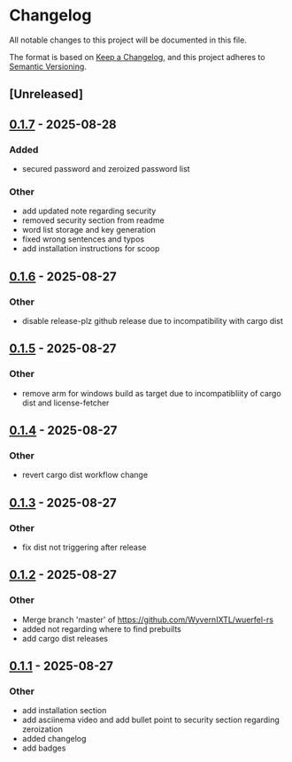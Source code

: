 # Changelog

All notable changes to this project will be documented in this file.

The format is based on [Keep a Changelog](https://keepachangelog.com/en/1.0.0/),
and this project adheres to [Semantic Versioning](https://semver.org/spec/v2.0.0.html).

## [Unreleased]

## [0.1.7](https://github.com/WyvernIXTL/wuerfel-rs/compare/v0.1.6...v0.1.7) - 2025-08-28

### Added

- secured password and zeroized password list

### Other

- add updated note regarding security
- removed security section from readme
- word list storage and key generation
- fixed wrong sentences and typos
- add installation instructions for scoop

## [0.1.6](https://github.com/WyvernIXTL/wuerfel-rs/compare/v0.1.5...v0.1.6) - 2025-08-27

### Other

- disable release-plz github release due to incompatibility with cargo dist

## [0.1.5](https://github.com/WyvernIXTL/wuerfel-rs/compare/v0.1.4...v0.1.5) - 2025-08-27

### Other

- remove arm for windows build as target due to incompatibliity of cargo dist and license-fetcher

## [0.1.4](https://github.com/WyvernIXTL/wuerfel-rs/compare/v0.1.3...v0.1.4) - 2025-08-27

### Other

- revert cargo dist workflow change

## [0.1.3](https://github.com/WyvernIXTL/wuerfel-rs/compare/v0.1.2...v0.1.3) - 2025-08-27

### Other

- fix dist not triggering after release

## [0.1.2](https://github.com/WyvernIXTL/wuerfel-rs/compare/v0.1.1...v0.1.2) - 2025-08-27

### Other

- Merge branch 'master' of https://github.com/WyvernIXTL/wuerfel-rs
- added not regarding where to find prebuilts
- add cargo dist releases

## [0.1.1](https://github.com/WyvernIXTL/wuerfel-rs/compare/v0.1.0...v0.1.1) - 2025-08-27

### Other

- add installation section
- add asciinema video and add bullet point to security section regarding zeroization
- added changelog
- add badges
